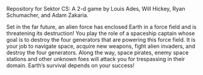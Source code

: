 ﻿Repository for Sektor CS: A 2-d game by Louis Ades, Will Hickey, Ryan Schumacher, and Adam Zakaria.

Set in the far future, an alien force has enclosed Earth in a force field and is threatening its destruction! You play the role of a spaceship captain whose goal is to destroy the four generators that are powering this force field. It is your job to navigate space, acquire new weapons, fight alien invaders, and destroy the four generators. Along the way, space pirates, enemy space stations and other unknown foes will attack you for trespassing in their domain. Earth’s survival depends on your success!
